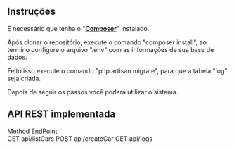## Instruções

É necessário que tenha o "**[Composer](https://getcomposer.org/)**" instalado.

Após clonar o repositório, execute o comando "composer install", ao termino configure o arquivo ".env" com as informações de sua base de dados.

Feito isso execute o comando "php artisan migrate", para que a tabela "log" seja criada.

Depois de seguir os passos você poderá utilizar o sistema.

## API REST implementada

Method  EndPoint  
GET     api/listCars
POST    api/createCar
GET     api/logs

